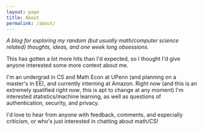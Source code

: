 ```yaml
---
layout: page
title: About
permalink: /about/
---
```


*A blog for exploring my random (but usually math/computer science related) thoughts, ideas, and one week long obsessions.*

This has gotten a lot more hits than I'd expected, so I thought I'd give anyone interested some more context about me. 

I'm an undergrad in CS and Math Econ at UPenn (and planning on a master's in EE), and currently interning at Amazon. Right now (and this is an extremely qualified *right now*, this is apt to change at any moment) I'm interested statistics/machine learning, as well as questions of authentication, security, and privacy.

I'd love to hear from anyone with feedback, comments, and especially criticism, or who's just interested in chatting about math/CS! 